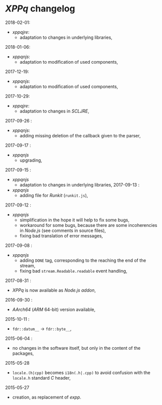 # *XPPq* changelog

2018-02-01:
- *xppqjre*:
  - adaptation to changes in underlying libraries,

2018-01-06:
- *xppqnjs*:
  - adaptation to modification of used components,

2017-12-19:
- *xppqnjs*:
  - adaptation to modification of used components,

2017-10-29:
- *xppqjre*:
  - adaptation to changes in *SCLJRE*,

2017-09-26 :
- *xppqnjs*:
  - adding missing deletion of the callback given to the parser,

2017-09-17 :
- *xppqnjs*
  - upgrading,

2017-09-15 :
- *xppqnjs*
    - adaptation to changes in underlying libraries,
2017-09-13 :
- *xppqnjs*
    - adding file for *Runkit* (`runkit.js`),

2017-09-12 :
- *xppqnjs*
  - simplification in the hope it will help to fix some bugs,
  - workaround for some bugs, because there are some incoherencies in *Node.js* (see comments in source files),
  - fixing bad translation of error messages,

2017-09-08 :
- *xppqnjs*
  - adding `DONE` tag, corresponding to the reaching the end of the stream,
  - fixing bad `stream.Readable.readable` event handling,

2017-08-31 :
- *XPPq* is now available as *Node.js* *addon*,

2016-09-30 :
- *AArch64* (*ARM* 64-bit) version available,

2015-10-11 :
- `fdr::datum__` -> `fdr::byte__`,

2015-06-04 :
- no changes in the software itself, but only in the content of the packages,

2015-05-28
- `locale.(h|cpp)` becomes `i18n(.h|.cpp)` to avoid confusion with the `locale.h` standard *C* header,

2015-05-27
- creation, as replacement of *expp*.
